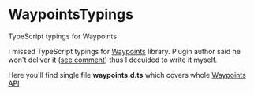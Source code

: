 # WaypointsTypings
TypeScript typings for Waypoints

I missed TypeScript typings for [Waypoints](http://imakewebthings.com/waypoints/) library.
Plugin author said he won't deliver it 
([see comment](https://github.com/imakewebthings/waypoints/issues/410#issuecomment-111875710)) thus I decuided to write
it myself.

Here you'll find single file **waypoints.d.ts** which covers whole [Waypoints API](http://imakewebthings.com/waypoints/api/waypoint/)
